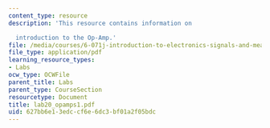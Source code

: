 ```yaml
---
content_type: resource
description: 'This resource contains information on

  introduction to the Op-Amp.'
file: /media/courses/6-071j-introduction-to-electronics-signals-and-measurement-spring-2006/627bb6e13edccf6e6dc3bf01a2f05bdc_lab20_opamps1.pdf
file_type: application/pdf
learning_resource_types:
- Labs
ocw_type: OCWFile
parent_title: Labs
parent_type: CourseSection
resourcetype: Document
title: lab20_opamps1.pdf
uid: 627bb6e1-3edc-cf6e-6dc3-bf01a2f05bdc
---
```


